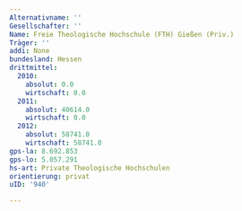 ```yaml
---
Alternativname: ''
Gesellschafter: ''
Name: Freie Theologische Hochschule (FTH) Gießen (Priv.)
Träger: ''
addi: None
bundesland: Hessen
drittmittel:
  2010:
    absolut: 0.0
    wirtschaft: 0.0
  2011:
    absolut: 40614.0
    wirtschaft: 0.0
  2012:
    absolut: 58741.0
    wirtschaft: 58741.0
gps-la: 8.692.853
gps-lo: 5.057.291
hs-art: Private Theologische Hochschulen
orientierung: privat
uID: '940'

---
```


